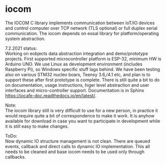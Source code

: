 # iocom
The IOCOM C library implements communication between IoT/IO devices and control computer over TCP network (TLS optional) or full duplex serial communication.
The iocom depends on eosal library for platform/operating system abstraction.

7.2.2021 status: \
Working on eobjects data abstraction integration and demo/prototype projects. First supported microcontroller platform is ESP-32, minimum HW is Arduino UNO. We use Linux as development environment (includes Raspberry Pi), so Windows specific stuff lags behind. We have been testing also on various STM32 nucleo boars, Teensy 3.6,/4.1 etc, and plan is to support these after first prototype is complete. There is still quite a bit to do on documentation, usage instructions, higer level abstraction and user interfaces and micro-controller support. Documentation is in Sphinx https://iocafe-doc.readthedocs.io/en/latest/. 

Note:\
The iocom library still is very difficult to use for a new person, in practice it would require quite a bit of correspondence to make it work. It is anyhow available for download in case you want to participate in development while it is still easy to make changes.

ToDo:\
Now dynamic IO structure management is not clean. There are queued events, callback and direct calls to dynamic IO implementation. This all needs to be cleaned and base iocom needs to be used only through callbacks.
